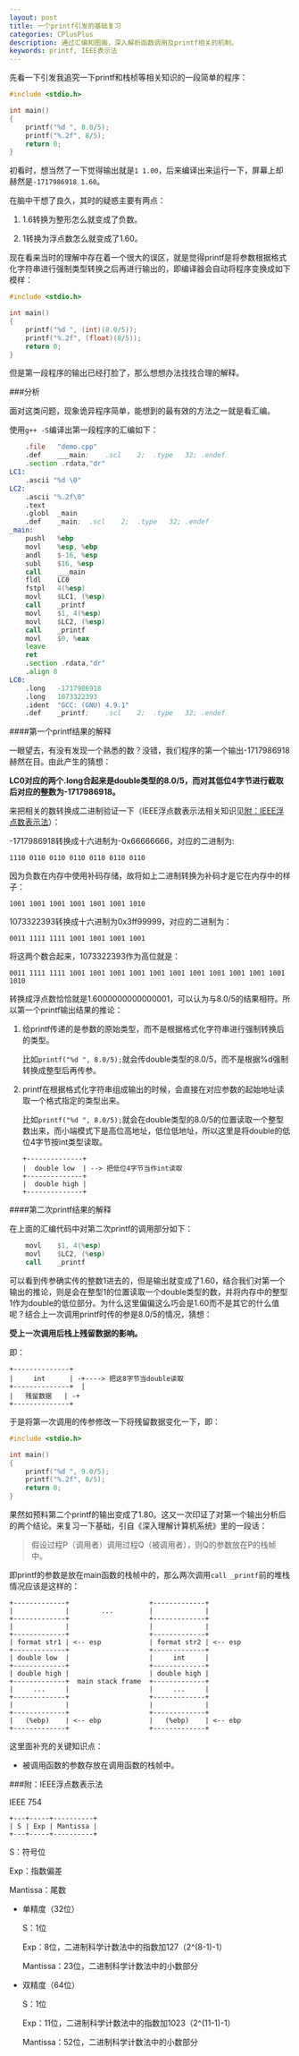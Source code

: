 ```yaml
---
layout: post
title: 一个printf引发的基础复习
categories: CPlusPlus
description: 通过汇编和图画，深入解析函数调用及printf相关的机制。
keywords: printf, IEEE表示法
---
```


先看一下引发我追究一下printf和栈桢等相关知识的一段简单的程序：

```cpp
#include <stdio.h>

int main()
{
    printf("%d ", 8.0/5);
    printf("%.2f", 8/5);
    return 0;
}
```

初看时，想当然了一下觉得输出就是`1 1.00`，后来编译出来运行一下，屏幕上却赫然是`-1717986918 1.60`。

在脑中干想了良久，其时的疑惑主要有两点：

1. 1.6转换为整形怎么就变成了负数。

1. 1转换为浮点数怎么就变成了1.60。

现在看来当时的理解中存在着一个很大的误区，就是觉得printf是将参数根据格式化字符串进行强制类型转换之后再进行输出的，即编译器会自动将程序变换成如下模样：

```cpp
#include <stdio.h>

int main()
{
    printf("%d ", (int)(8.0/5));
    printf("%.2f", (float)(8/5));
    return 0;
}
```

但是第一段程序的输出已经打脸了，那么想想办法找找合理的解释。

###分析

面对这类问题，现象诡异程序简单，能想到的最有效的方法之一就是看汇编。

使用`g++ -S`编译出第一段程序的汇编如下：

```asm
	.file	"demo.cpp"
	.def	___main;	.scl	2;	.type	32;	.endef
	.section .rdata,"dr"
LC1:
	.ascii "%d \0"
LC2:
	.ascii "%.2f\0"
	.text
	.globl	_main
	.def	_main;	.scl	2;	.type	32;	.endef
_main:
	pushl	%ebp
	movl	%esp, %ebp
	andl	$-16, %esp
	subl	$16, %esp
	call	___main
	fldl	LC0
	fstpl	4(%esp)
	movl	$LC1, (%esp)
	call	_printf
	movl	$1, 4(%esp)
	movl	$LC2, (%esp)
	call	_printf
	movl	$0, %eax
	leave
	ret
	.section .rdata,"dr"
	.align 8
LC0:
	.long	-1717986918
	.long	1073322393
	.ident	"GCC: (GNU) 4.9.1"
	.def	_printf;	.scl	2;	.type	32;	.endef
```

####第一个printf结果的解释

一眼望去，有没有发现一个熟悉的数？没错，我们程序的第一个输出-1717986918赫然在目。由此产生的猜想：

**LC0对应的两个.long合起来是double类型的8.0/5，而对其低位4字节进行截取后对应的整数为-1717986918。**

来把相关的数转换成二进制验证一下（IEEE浮点数表示法相关知识见[附：IEEE浮点数表示法](#附：IEEE浮点数表示法)）：

-1717986918转换成十六进制为-0x66666666，对应的二进制为:

```
1110 0110 0110 0110 0110 0110 0110
```

因为负数在内存中使用补码存储，故将如上二进制转换为补码才是它在内存中的样子：

```
1001 1001 1001 1001 1001 1001 1010
```

1073322393转换成十六进制为0x3ff99999，对应的二进制为：

```
0011 1111 1111 1001 1001 1001 1001
```

将这两个数合起来，1073322393作为高位就是：

```
0011 1111 1111 1001 1001 1001 1001 1001 1001 1001 1001 1001 1001 1001 1010
```

转换成浮点数恰恰就是1.6000000000000001，可以认为与8.0/5的结果相符。所以第一个printf输出结果的推论：

1. 给printf传递的是参数的原始类型，而不是根据格式化字符串进行强制转换后的类型。

    比如`printf("%d ", 8.0/5);`就会传double类型的8.0/5，而不是根据%d强制转换成整型后再传参。

1. printf在根据格式化字符串组成输出的时候，会直接在对应参数的起始地址读取一个格式指定的类型出来。

    比如`printf("%d ", 8.0/5);`就会在double类型的8.0/5的位置读取一个整型数出来，而小端模式下是高位高地址，低位低地址，所以这里是将double的低位4字节按int类型读取。

    ```
    +--------------+
    |  double low  | --> 把低位4字节当作int读取
    +--------------+
    |  double high |
    +--------------+
    ```

####第二次printf结果的解释

在上面的汇编代码中对第二次printf的调用部分如下：

```asm
	movl	$1, 4(%esp)
	movl	$LC2, (%esp)
	call	_printf
```

可以看到传参确实传的整数1进去的，但是输出就变成了1.60，结合我们对第一个输出的推论，则是会在整型1的位置读取一个double类型的数，并将内存中的整型1作为double的低位部分。为什么这里偏偏这么巧会是1.60而不是其它的什么值呢？结合上一次调用printf时传的参是8.0/5的情况，猜想：

**受上一次调用后栈上残留数据的影响。**

即：

```
+--------------+
|     int      | -+----> 把这8字节当double读取
+--------------+  |
|   残留数据   | -+
+--------------+
```

于是将第一次调用的传参修改一下将残留数据变化一下，即：

```c
#include <stdio.h>

int main()
{
    printf("%d ", 9.0/5);
    printf("%.2f", 8/5);
    return 0;
}
```

果然如预料第二个printf的输出变成了1.80。这又一次印证了对第一个输出分析后的两个结论。来复习一下基础，引自《深入理解计算机系统》里的一段话：

> 假设过程P（调用者）调用过程Q（被调用者），则Q的参数放在P的栈帧中。

即printf的参数是放在main函数的栈帧中的，那么两次调用`call _printf`前的堆栈情况应该是这样的：


```
+-------------+                    +-------------+ 
|             |        ...         |             | 
+-------------+                    +-------------+ 
|             |                    |             | 
+-------------+                    +-------------+ 
| format str1 | <-- esp            | format str2 | <-- esp
+-------------+                    +-------------+ 
| double low  |                    |     int     |        
+-------------+                    +-------------+ 
| double high |                    | double high | 
+-------------+  main stack frame  +-------------+ 
|     ...     |                    |     ...     |        
+-------------+                    +-------------+ 
|             |                    |             | 
+-------------+                    +-------------+ 
|   (%ebp)    | <-- ebp            |   (%ebp)    | <-- ebp
+-------------+                    +-------------+ 
```

这里面补充的关键知识点：

* 被调用函数的参数存放在调用函数的栈帧中。

###附：IEEE浮点数表示法

IEEE 754

```                                 
+---+-----+----------+
| S | Exp | Mantissa |
+---+-----+----------+
```

S：符号位

Exp：指数偏差

Mantissa：尾数

* 单精度（32位）

    S：1位

    Exp：8位，二进制科学计数法中的指数加127（2^(8-1)-1）

    Mantissa：23位，二进制科学计数法中的小数部分

* 双精度（64位）

    S：1位

    Exp：11位，二进制科学计数法中的指数加1023（2^(11-1)-1）

    Mantissa：52位，二进制科学计数法中的小数部分
